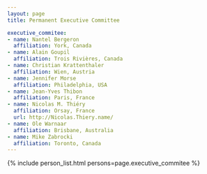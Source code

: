 ```yaml
---
layout: page
title: Permanent Executive Committee

executive_commitee:
- name: Nantel Bergeron
  affiliation: York, Canada
- name: Alain Goupil
  affiliation: Trois Rivières, Canada
- name: Christian Krattenthaler
  affiliation: Wien, Austria
- name: Jennifer Morse
  affiliation: Philadelphia, USA
- name: Jean-Yves Thibon
  affiliation: Paris, France
- name: Nicolas M. Thiéry
  affiliation: Orsay, France
  url: http://Nicolas.Thiery.name/
- name: Ole Warnaar
  affiliation: Brisbane, Australia
- name: Mike Zabrocki
  affiliation: Toronto, Canada
---
```


  {% include person_list.html persons=page.executive_commitee %}


